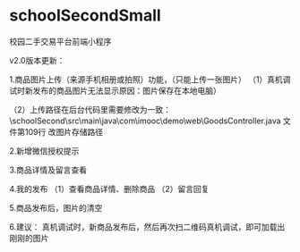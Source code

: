 # schoolSecondSmall
校园二手交易平台前端小程序

v2.0版本更新：

1.商品图片上传（来源手机相册或拍照）功能，（只能上传一张图片）
（1）真机调试时新发布的商品图片无法显示原因：图片保存在本地电脑）

（2）上传路径在后台代码里需要修改为一致：
\schoolSecond\src\main\java\com\imooc\demo\web\GoodsController.java 文件第109行 改图片存储路径

2.新增微信授权提示

3.商品详情及留言查看

4.我的发布
（1）查看商品详情、删除商品
（2）留言回复

5.商品发布后，图片的清空

6.建议：
真机调试时，新商品发布后，然后再次扫二维码真机调试，即可加载出刚刚的图片


